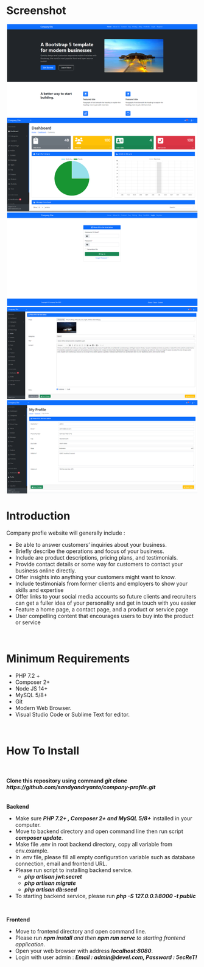 # Screenshot

<p align="center">
    <img src="screenshots/home.png" width="500" />
    <br/>
    <img src="screenshots/admin-dashboard.png" width="500" />
    <br/>
    <img src="screenshots/login.png" width="500" />
    <br/>
    <img src="screenshots/admin-article.png" width="500" />
    <br/>
    <img src="screenshots/admin-profile.png" width="500" />
    <br/>
</p>

# Introduction
<p>Company profie website will generally include : </p>
<ul>
    <li>Be able to answer customers’ inquiries about your business.</li>
    <li>Briefly describe the operations and focus of your business.</li>
    <li>Include are product descriptions, pricing plans, and testimonials.</li>
    <li>Provide contact details or some way for customers to contact your business online directly.</li>
    <li>Offer insights into anything your customers might want to know.</li>
    <li>Include testimonials from former clients and employers to show your skills and expertise</li>
    <li>Offer links to your social media accounts so future clients and recruiters can get a fuller idea of your personality and get in touch with you easier</li>
    <li>Feature a home page, a contact page, and a product or service page</li>
    <li>User compelling content that encourages users to buy into the product or service </li>
</ul>




<br/>

# Minimum Requirements
<ul>
    <li>PHP 7.2 +</li>
    <li>Composer 2+</li>
    <li>Node JS 14+ </li>
    <li>MySQL 5/8+</li>
    <li>Git</li>
    <li>Modern Web Browser.</li>
    <li>Visual Studio Code or Sublime Text for editor.</li>
</ul>
<br/>


# How To Install
<br/>
<br/>
<strong>Clone this repository using command <em>git clone https://github.com/sandyandryanto/company-profile.git</em></strong>
<br/>

<br/>
<br/>
<strong>Backend</strong>
<ul>
    <li>Make sure <em><strong>PHP 7.2+ , Composer 2+ and MySQL 5/8+</strong></em> installed in your computer.</li>
    <li>Move to backend directory and open command line then run script <em><strong>composer update</strong></em>.</li>
    <li>Make file .env in root backend directory, copy all variable from env.example.</li>
    <li>In .env file, please fill all empty configuration variable such as database connection, email and frontend URL.</li>
    <li>Please run script to installing backend service.
        <ul>
            <li><em><strong>php artisan jwt:secret</strong></em></li>
            <li><em><strong>php artisan migrate</strong></em></li>
            <li><em><strong>php artisan db:seed</strong></em></li>
        </ul>
    </li>
    <li>To starting backend service, please run <em><strong>php -S 127.0.0.1:8000 -t public</strong></em></li>
</ul>

<br/>

<strong>Frontend</strong>
<ul>
    <li>Move to frontend directory and open command line.</li>
    <li>Please run <em><strong>npm install</strong> and then <strong>npm run serve</strong> to starting frontend application</em>.</li>
    <li>Open your web browser with address <em><strong>localhost:8080</strong></em>.</li>
    <li>Login with user admin : <em><strong>Email : admin@devel.com, Password : 5ecReT!</strong></em></li>
</ul>